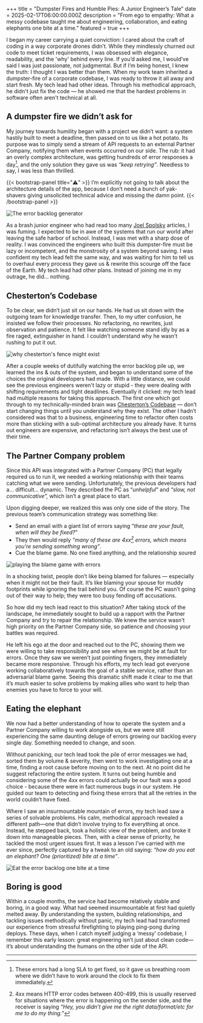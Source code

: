 +++
title = "Dumpster Fires and Humble Pies: A Junior Engineer’s Tale"
date = 2025-02-17T06:00:00.000Z
description = "From ego to empathy: What a messy codebase taught me about engineering, collaboration, and eating elephants one bite at a time."
featured = true
+++


I began my career carrying a quiet conviction: I cared about the craft of coding in a way corporate drones didn’t. While they mindlessly churned out code to meet ticket requirements, I was obsessed with elegance, readability, and the 'why' behind every line. If you’d asked me, I would’ve said I was just passionate, not judgmental. But if I’m being honest, I knew the truth: I thought I was better than them.  When my work team inherited a dumpster-fire of a corporate codebase, I was ready to throw it all away and start fresh. My tech lead had other ideas. Through his methodical approach, he didn't just fix the code — he showed me that the hardest problems in software often aren't technical at all.

## A dumpster fire we didn’t ask for

My journey towards humility began with a project we didn’t want: a system hastily built to meet a deadline, then passed on to us like a hot potato. Its purpose was to simply send a stream of API requests to an external Partner Company, notifying them when events occurred on our side. The rub: it had an overly complex architecture, was getting hundreds of error responses a day[^1], and the only solution they gave us was *“keep retrying”*. Needless to say, I was less than thrilled.

{{< bootstrap-panel title="⚠️" >}}
I’m explicitly not going to talk about the architecture details of the app, because I don’t need a bunch of yak-shavers giving unsolicited technical advice and missing the damn point.
{{< /bootstrap-panel  >}}

![The error backlog generator](/uploads/updated-hot-potato-service-diagram.png#center)

As a brash junior engineer who had read too many [Joel Spolsky](https://www.joelonsoftware.com/) articles, I was fuming. I expected to be in awe of the systems that run our world after leaving the safe harbor of school. Instead, I was met with a sharp dose of reality. I was convinced the engineers who built this dumpster-fire must be lazy or incompetent, and the monstrosity of a system beyond saving.  I was confident my tech lead felt the same way, and was waiting for him to tell us to overhaul every process they gave us & rewrite this scourge off the face of the Earth. My tech lead had other plans. Instead of joining me in my outrage, he did… nothing.

## Chesterton’s Codebase

To be clear, we didn’t just sit on our hands. He had us sit down with the outgoing team for knowledge transfer. Then, to my utter confusion, he insisted we follow their processes. No refactoring, no rewrites, just observation and patience. It felt like watching someone stand idly by as a fire raged, extinguisher in hand. I couldn’t understand why he wasn’t rushing to put it out.

![why chesterton's fence might exist](/uploads/chestertons-fence-illustrated.png)

After a couple weeks of dutifully watching the error backlog pile up, we learned the ins & outs of the system, and began to understand some of the choices the original developers had made. With a little distance, we could see the previous engineers weren't lazy or stupid - they were dealing with shifting requirements and tight deadlines. Eventually it clicked: my tech lead had multiple reasons for taking this approach. The first one which got through to my technically-minded brain was  [Chesterton’s Codebase](https://fs.blog/chestertons-fence/) — don’t start changing things until you understand why they exist. The other I hadn’t considered was that to a business, engineering time to refactor often costs more than sticking with a sub-optimal architecture you already have. It turns out engineers are expensive, and refactoring isn’t always the best use of their time.

## The Partner Company problem

Since this API was integrated with a Partner Company (PC) that legally required us to run it, we needed a working relationship with their teams catching what we were sending. Unfortunately, the previous developers had a… difficult… dynamic. They described the PC  as “*unhelpful*” and *“slow, not communicative”,* which isn’t a great place to start.

Upon digging deeper, we realized this was only one side of the story. The previous team’s communication strategy was something like:

- Send an email with a giant list of errors saying “*these are your fault, when will they be fixed?*”
- They then would reply *“many of these are 4xx[^2] errors, which means you’re sending something wrong”*.
- Cue the blame game. No one fixed anything, and the relationship soured


![playing the blame game with errors](/uploads/error-blame-game-tennis.png#center)

In a shocking twist, people don’t like being blamed for failures — especially when it might not be their fault. It’s like blaming your spouse for muddy footprints while ignoring the trail behind you. Of course the PC wasn’t going out of their way to help; they were too busy fending off accusations.

So how did my tech lead react to this situation? After taking stock of the landscape, he immediately sought to build up a rapport with the Partner Company and try to repair the relationship. We knew the service wasn't high priority on the Partner Company side, so patience and choosing your battles was required.  

He left his ego at the door and reached out to the PC, showing them we were willing to take responsibility and see where we might be at fault for errors. Once they saw we weren’t just pointing fingers, they immediately became more responsive. Through his efforts, my tech lead got everyone working collaboratively towards the goal of a stable service, rather than an adversarial blame game. Seeing this dramatic shift made it clear to me that it’s much easier to solve problems by making allies who want to help than enemies you have to force to your will.

## Eating the elephant

We now had a better understanding of how to operate the system and a Partner Company willing to work alongside us, but we were still experiencing the same daunting deluge of errors growing our backlog every single day. Something needed to change, and soon.

Without panicking, our tech lead took the pile of error messages we had, sorted them by volume & severity, then went to work investigating one at a time, finding a root cause before moving on to the next. At no point did he suggest refactoring the entire system. It turns out being humble and considering some of the 4xx errors could actually be our fault was a good choice - because there were in fact numerous bugs in our system. He guided our team to detecting and fixing these errors that all the retries in the world couldn’t have fixed.

Where I saw an insurmountable mountain of errors, my tech lead saw a series of solvable problems. His calm, methodical approach revealed a different path—one that didn’t involve trying to fix everything at once.  Instead, he stepped back, took a holistic view of the problem, and broke it down into manageable pieces. Then, with a clear sense of priority, he tackled the most urgent issues first.  It was a lesson I’ve carried with me ever since, perfectly captured by a tweak to an old saying: *“how do you eat an elephant? One (prioritized) bite at a time”*.


![Eat the error backlog one bite at a time](/uploads/error-backlog-elephant.png#center)

## Boring is good

Within a couple months, the service had become relatively stable and boring, in a good way. What had seemed insurmountable at first had quietly melted away. By understanding the system, building relationships, and tackling issues methodically without panic, my tech lead had transformed our experience from stressful firefighting to playing ping-pong during deploys. These days, when I catch myself judging a ‘messy’ codebase, I remember this early lesson: great engineering isn’t just about clean code—it’s about understanding the humans on the other side of the API.

---

[^1]: These errors had a long SLA to get fixed, so it gave us breathing room where we didn’t have to work around the clock to fix them immediately.

[^2]: 4xx means HTTP error codes between 400-499, this is usually reserved for situations where the error is happening on the sender side, and the receiver is saying *“Hey, you didn’t give me the right data/format/etc for me to do my thing.”*
